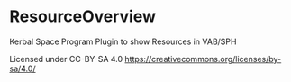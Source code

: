 ResourceOverview
================

Kerbal Space Program Plugin to show Resources in VAB/SPH

Licensed under CC-BY-SA 4.0 https://creativecommons.org/licenses/by-sa/4.0/
